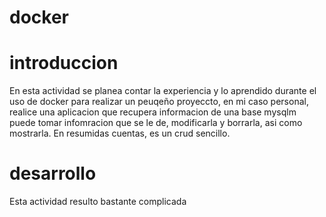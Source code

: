 # docker
# introduccion

En esta actividad se planea contar la experiencia y lo aprendido durante el uso de docker para realizar un peuqeño proyeccto, en mi caso personal, realice una aplicacion que recupera informacion de una base mysqlm puede tomar infomracion que se le de, modificarla y borrarla, asi como mostrarla. En resumidas cuentas, es un crud sencillo.
# desarrollo

Esta actividad resulto bastante complicada
